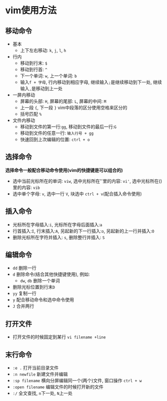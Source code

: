 # vim使用方法

## 移动命令

* 基本
   * 上下左右移动: `k`, `j`, `l`, `h`
* 行内
   * 移动到行末: `$`
   * 移动到行首: `^` 
   * 下一个单词: `w`, 上一个单词: `b`
   * 输入`f + 字母`, 行内移动到相应字母, 继续输入`;`是继续移动到下一处, 继续输入`,`是移动到上一处
* 一屏内移动
   * 屏幕的头部: `H`, 屏幕的尾部: `L`, 屏幕的中间: `M`
   * 上一段 `{`, 下一段 `}` vim中段落的区分使用空格来区分的
   * 括号匹配 `%`
* 文件内移动
   * 移动到文件的第一行:`gg`, 移动到文件的最后一行:`G`
   * 移动到文件的任意一行: `输入行号 + gg`
   * 快速回到上次编辑的位置: `ctrl + o`

## 选择命令

**选择命令一般配合移动命令使用(vim的快捷键是可以组合的)**

* 选中当前光标所在的单词: `viw`, 选中光标所在''里的内容: `vi'`, 选中光标所在()里的内容: `vib`
* 选中单个字母: `v`, 选中一行 `V`, 块选中 `ctrl + v`(配合插入命令使用)

## 插入命令
* 光标所在字母插入:`i`, 光标所在字母后面插入:`a` 
* 行首插入:`I`, 行末插入:`A`, 另起新的下一行插入:`o`, 另起新的上一行并插入:`O`
* 删除光标所在字符并插入: `s`, 删除整行并插入: `S`

## 编辑命令
* `dd` 删除一行
* `d` 删除命令(结合其他快捷键使用), 例如:
    * `dw`, `db` 删除一个单词
* 删除光标位置到行末`D`
* `yy` 复制一行
* `y` 配合移动命令和选中命令使用
* `J` 合并两行

## 打开文件
* 打开文件的时候固定到某行 `vi filename +line`

## 末行命令
* `:e .` 打开当前目录文件
* `:n newfile` 新建文件并编辑
* `:sp filename` 横向分屏编辑同一个(两个)文件, 窗口操作 `ctrl + w`
* `:open filename` 编辑文件的时候打开新的文件
* `:/` 全文查找, `n`下一处, `N`上一处
